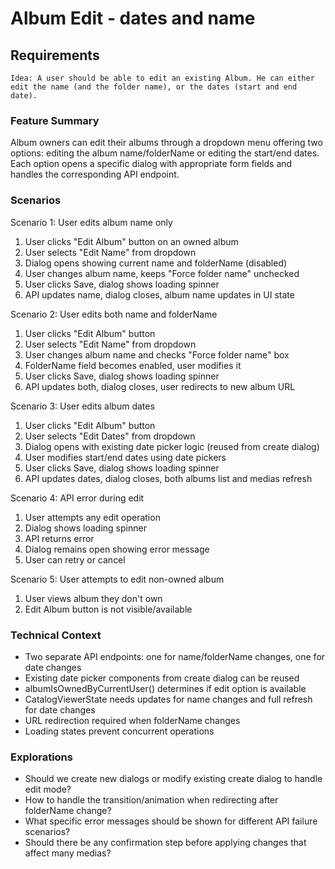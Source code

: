 # Album Edit - dates and name

## Requirements

```
Idea: A user should be able to edit an existing Album. He can either edit the name (and the folder name), or the dates (start and end date).
```

### Feature Summary

Album owners can edit their albums through a dropdown menu offering two options: editing the album name/folderName or editing the start/end dates. Each option
opens a specific dialog with appropriate form fields and handles the corresponding API endpoint.

### Scenarios

Scenario 1: User edits album name only

1. User clicks "Edit Album" button on an owned album
2. User selects "Edit Name" from dropdown
3. Dialog opens showing current name and folderName (disabled)
4. User changes album name, keeps "Force folder name" unchecked
5. User clicks Save, dialog shows loading spinner
6. API updates name, dialog closes, album name updates in UI state

Scenario 2: User edits both name and folderName

1. User clicks "Edit Album" button
2. User selects "Edit Name" from dropdown
3. User changes album name and checks "Force folder name" box
4. FolderName field becomes enabled, user modifies it
5. User clicks Save, dialog shows loading spinner
6. API updates both, dialog closes, user redirects to new album URL

Scenario 3: User edits album dates

1. User clicks "Edit Album" button
2. User selects "Edit Dates" from dropdown
3. Dialog opens with existing date picker logic (reused from create dialog)
4. User modifies start/end dates using date pickers
5. User clicks Save, dialog shows loading spinner
6. API updates dates, dialog closes, both albums list and medias refresh

Scenario 4: API error during edit

1. User attempts any edit operation
2. Dialog shows loading spinner
3. API returns error
4. Dialog remains open showing error message
5. User can retry or cancel

Scenario 5: User attempts to edit non-owned album

1. User views album they don't own
2. Edit Album button is not visible/available

### Technical Context

* Two separate API endpoints: one for name/folderName changes, one for date changes
* Existing date picker components from create dialog can be reused
* albumIsOwnedByCurrentUser() determines if edit option is available
* CatalogViewerState needs updates for name changes and full refresh for date changes
* URL redirection required when folderName changes
* Loading states prevent concurrent operations

### Explorations

* Should we create new dialogs or modify existing create dialog to handle edit mode?
* How to handle the transition/animation when redirecting after folderName change?
* What specific error messages should be shown for different API failure scenarios?
* Should there be any confirmation step before applying changes that affect many medias?